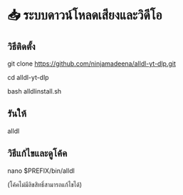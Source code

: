 # 📥 ระบบดาวน์โหลดเสียงและวิดีโอ

## วิธีติดตั้ง

git clone https://github.com/ninjamadeena/alldl-yt-dlp.git

cd alldl-yt-dlp

bash alldlinstall.sh

## รันให้

alldl

## วิธีแก้ไขและดูโค้ค

nano $PREFIX/bin/alldl

(โค้คไม่มีลิขสิทธิ์สามารถแก้ไขได้)
